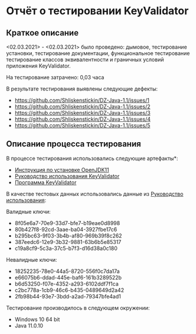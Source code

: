 # Отчёт о тестировании KeyValidator

## Краткое описание

<02.03.2021> - <02.03.2021> было проведено: дымовое, тестирование установки, тестирование документации, функциональное тестирование
тестирование классов эквивалентности и граничных условий
приложения KeyValidator.

На тестирование затрачено: 0,03 часа

В результате тестирования выявлены следующие дефекты:
* https://github.com/Shliskenstickin/DZ-Java-1.1/issues/1
* https://github.com/Shliskenstickin/DZ-Java-1.1/issues/2
* https://github.com/Shliskenstickin/DZ-Java-1.1/issues/3
* https://github.com/Shliskenstickin/DZ-Java-1.1/issues/4
* https://github.com/Shliskenstickin/DZ-Java-1.1/issues/5

## Описание процесса тестирования

В процессе тестирования использовались следующие артефакты*:
* [Инструкция по установке OpenJDK11](https://github.com/netology-code/javaqa-homeworks/blob/master/intro/openjdk11-manual.md)
* [Руководство использования KeyValidator](https://github.com/netology-code/javaqa-homeworks/blob/master/intro/user-manual.md)
* [Программа KeyValidator](https://github.com/netology-code/javaqa-homeworks/blob/master/intro/artifacts/KeyValidator.class)

В качестве тестовых данных использовались данные из [Руководство использования](https://github.com/netology-code/javaqa-homeworks/blob/master/intro/user-manual.md):

Валидные ключи:
* 8f05e6a7-70e9-33d7-bfe7-b19eae0d8998
* 80b427f8-92cd-3aae-ba04-3927fbe17c6
* b295bc63-9f03-3b4b-af80-969b39f8c262
* 387eedc6-12e9-3b32-9881-63b6b5e85317
* c19a8cf9-5c3a-37c5-b7f3-d16d38a0c180

Невалидные ключи:
* 18252235-78e0-44a5-8720-556f0c7da17a
* e66075b6-ddad-445e-baf6-161b3289522b
* b6d53250-f07e-4352-a293-6102ddf7f1ca
* c2bc778a-1cb9-46c6-b435-0489649d2a42
* 2fb98b44-93e7-3bdd-a2ad-79347bfe4ad1

Тестирование производилось в следующем окружении:
* Windows 10 64 bit
* Java 11.0.10